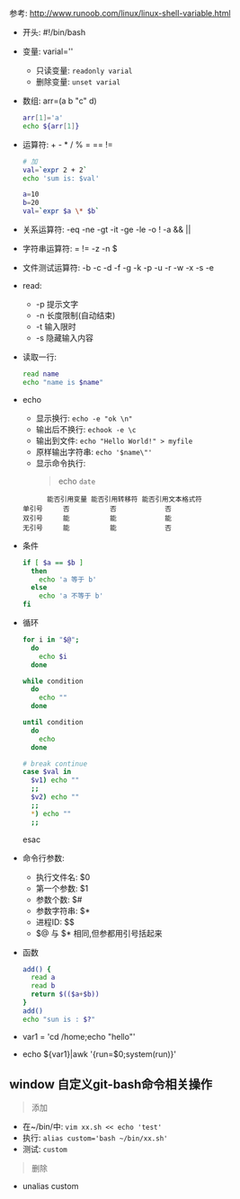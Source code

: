 参考: http://www.runoob.com/linux/linux-shell-variable.html

- 开头: #!/bin/bash
- 变量: varial=''
  - 只读变量: `readonly varial`
  - 删除变量: `unset varial`

- 数组: arr=(a b "c" d)
  ```sh
  arr[1]='a'
  echo ${arr[1]}
  ```
- 运算符: + - * / % = == !=
  ```sh
  # 加
  val=`expr 2 + 2`
  echo 'sum is: $val'

  a=10
  b=20
  val=`expr $a \* $b`
  ```
- 关系运算符: -eq -ne -gt -it -ge -le -o ! -a && || 
- 字符串运算符: = != -z -n $
- 文件测试运算符: -b -c -d -f -g -k -p -u -r -w -x -s -e
- read:
  - -p 提示文字
  - -n 长度限制(自动结束)
  - -t 输入限时
  - -s 隐藏输入内容
- 读取一行: 
  ```sh
  read name
  echo "name is $name"
  ```
- echo
  - 显示换行: `echo -e "ok \n"`
  - 输出后不换行: `echook -e \c`
  - 输出到文件: `echo "Hello World!" > myfile`
  - 原样输出字符串: `echo '$name\"'`
  - 显示命令执行: 
    > echo `date`
  ```
        能否引用变量 能否引用转移符 能否引用文本格式符
  单引号     否          否            否
  双引号     能          能            能
  无引号     能          能            否
  ```
- 条件
  ```sh
  if [ $a == $b ]
    then
      echo 'a 等于 b'
    else
      echo 'a 不等于 b'
  fi
  ```
- 循环
  ```sh
  for i in "$@";
    do
      echo $i
    done

  while condition
    do
      echo ""
    done

  until condition
    do
      echo
    done

  # break continue
  case $val in
    $v1) echo ""
    ;;
    $v2) echo ""
    ;;
    *) echo ""
    ;;
    ```
  esac
- 命令行参数: 
  - 执行文件名: $0
  - 第一个参数: $1
  - 参数个数: $#
  - 参数字符串: $*
  - 进程ID: $$
  - $@ 与 $* 相同,但参都用引号括起来
- 函数
  ```sh
  add() {
    read a
    read b
    return $(($a+$b))
  }
  add()
  echo "sun is : $?"
  ```
- var1 = 'cd /home;echo "hello"'
- echo ${var1}|awk '{run=$0;system(run)}'

## window 自定义git-bash命令相关操作
> 添加
- 在~/bin/中: `vim xx.sh << echo 'test'`
- 执行: `alias custom='bash ~/bin/xx.sh'`
- 测试: `custom`
> 删除
- unalias custom